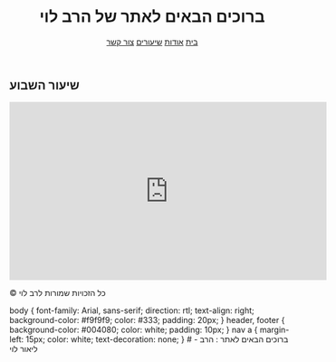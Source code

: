 <!DOCTYPE html>
<html lang="he">
<head>
  <meta charset="UTF-8">
  <title>הרב לוי - שיעורי תורה</title>
  <link rel="stylesheet" href="style.css">
</head>
<body>
  <header>
    <h1>ברוכים הבאים לאתר של הרב לוי</h1>
    <nav>
      <a href="index.html">בית</a>
      <a href="about.html">אודות</a>
      <a href="shiurim.html">שיעורים</a>
      <a href="contact.html">צור קשר</a>
    </nav>
  </header>

  <main>
    <h2>שיעור השבוע</h2>
    <iframe width="560" height="315" src="https://www.youtube.com/embed/XXXX" frameborder="0" allowfullscreen></iframe>
  </main>

  <footer>
    <p>© כל הזכויות שמורות לרב לוי</p>
  </footer>
</body>
</html>
body {
  font-family: Arial, sans-serif;
  direction: rtl;
  text-align: right;
  background-color: #f9f9f9;
  color: #333;
  padding: 20px;
}
header, footer {
  background-color: #004080;
  color: white;
  padding: 10px;
}
nav a {
  margin-left: 15px;
  color: white;
  text-decoration: none;
}
# -
ברוכים הבאים לאתר : הרב ליאור לוי 
